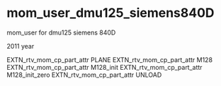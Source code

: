 # mom_user_dmu125_siemens840D
 mom_user for dmu125 siemens 840D

2011 year

 EXTN_rtv_mom_cp_part_attr PLANE
 EXTN_rtv_mom_cp_part_attr M128
 EXTN_rtv_mom_cp_part_attr M128_init
 EXTN_rtv_mom_cp_part_attr M128_init_zero
 EXTN_rtv_mom_cp_part_attr UNLOAD


